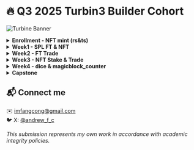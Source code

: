 # 🔥 Q3 2025 Turbin3 Builder Cohort

![Turbine Banner](https://pbs.twimg.com/profile_banners/1707159181914976256/1748632505/1500x500)

<details>
<summary><strong>Enrollment - NFT mint (rs&ts)</strong></summary>

- Prerequsites code task: [ts](prereq/ts) | [rs](prereq/rs)

- Take-aways
    - Never expose private keys or seed phrases to public
</details>

<details>
<summary><strong>Week1 - SPL FT & NFT</strong></summary>

- Spl ft & nft code task: 
    - [spl_init](solana_starter/ts/cluster1/spl_init.ts) | [spl_metadata](solana_starter/ts/cluster1/spl_metadata.ts) | [spl_mint](solana_starter/ts/cluster1/spl_mint.ts) | [blueshift_challenge](solana_starter/ts/cluster1/spl_challenge_blueshift.ts)
    - [nft_image](solana_starter/ts/cluster1/nft_image.ts) | [nft_metadata](solana_starter/ts/cluster1/nft_metadata.ts) | 
    [nft_mint](solana_starter/ts/cluster1/nft_mint.ts)

- Take-aways
    - Understand fundamental and core concepts related to [solana accounts model](https://solana.com/ru/docs/core/accounts).  
        - [PDA](https://solana.com/ru/docs/core/pda)
        - ATA
        - bump_seed_canonicalization
    
    - Hands-on interacting with [Token Programs](https://solana.com/ru/docs/tokens)(Original)
        - fungible token
        - [nft](https://developers.metaplex.com/token-metadata)

    - Cryptographic fun fact: when deriving a PDA public key, for each bump the expected possibility of bumping off ed25519 curve is about 50%. (Try to figure out the thereotical calculation under the hood but stuck with some algebra formulas).

    - Tradeoffs among kit, web3.js, gill. 
</details>
<details>
<summary><strong>Week2 - FT Trade</strong></summary>

- vault & escrow & amm: 
    - [vault](https://github.com/Mobius3-3/vault) | [escrow](https://github.com/Mobius3-3/escrow) | [amm](https://github.com/Mobius3-3/amm) 

- Take-aways
    - Custody based on trustless onchain escrow is widely used on almost any defi application.
    - Variable naming should be straightforwrd about the data referred to.
</details>

<details>
<summary><strong>Week3 - NFT Stake & Trade</strong></summary>

- nft stake & nft marketplace: 
    - [nft stake](https://github.com/Mobius3-3/nft-stake) | [nft marketplace](https://github.com/Mobius3-3/nft-marketplace)

- Take-aways
    - If program is not specified, it uses crate::ID (your program's ID). Anchor resolves the PDA using something like this internally:
        ```rust
        let (pda, bump) = Pubkey::find_program_address(seeds, program_id);
        ```
    - A system account can be created and passed into instructions without being initialized with any custom data or logic. 
        ```rust
        #[account(
            seeds = [b"treasury", marketplace.key().as_ref()],
            bump,
        )]
        pub treasury: SystemAccount<'info>, // PDA owned by system program

        ```
    - If an account doesn’t require an exclusive signing authority, then it can be a random keypair or a program-derived address (PDA), such as an SPL Token mint — because no one needs to hold the private key to use it.
     
    - Data type hack:
        - For numbers:
            - Use the smallest type that safely fits your data (e.g., u8, u64, u128) to save account space.

            - Use checked_add, checked_mul, checked_sub, etc., to avoid panics or logic bugs.

            - Document max values explicitly if used for things like points, weights, or supply.

        - For Strings: are variable-length, costly to store, and hard to compare efficiently on-chain.
            - Convert user-facing strings (e.g. names, symbols, tags) to a fixed-size hash (e.g., Pubkey, [u8; 32], or u64 short hash).
</details>

<details>
<summary><strong>Week4 - dice & magicblock_counter</strong></summary>

- dice & magicblock counter: 
    - [dice](https://github.com/Mobius3-3/dice) forked from @inspi-writer001  | [magicblock counter](https://github.com/Mobius3-3/magicblock-counter) forked from @brianobot

- Take-aways
    - **Test tips:** On-chain instruction invokes and state changes can be inspected locally in .anchor logs.

        These logs are decoded (human-readable) and faster to analyze compared to scanning transactions on an on-chain explorer.

    - **Capstone related:** Merkle tree proof verification has high cost in both byte size (large proofs) and computation units. Optimization in both areas is important:

        - For hash function choice:
            - Poseidon: extremely efficient (designed for zk constraints) in field computation.
            - SHA‑2: good for non-zk implementation.
</details>



<details>
<summary><strong>Capstone</strong></summary>

- Refer to: [**Descipline**](https://github.com/Descipline)

</details>


## 📬 Connect me

✉️ [imfangcong@gmail.com](mailto:imfangcong@gmail.com)  
🐦 X: [@andrew_f_c](https://twitter.com/mobius3_3)

_This submission represents my own work in accordance with academic integrity policies._